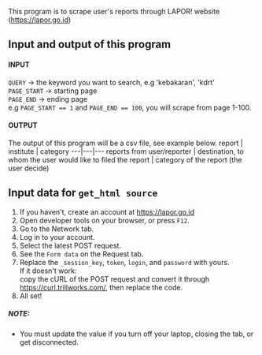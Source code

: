 This program is to scrape user's reports through LAPOR! website (https://lapor.go.id)

##  Input and output of this program
#### INPUT
`QUERY` -> the keyword you want to search, e.g 'kebakaran', 'kdrt'
<br> `PAGE_START` -> starting page
<br> `PAGE_END` -> ending page
<br> e.g `PAGE_START == 1` and `PAGE_END == 100`, you will scrape from page 1-100.
#### OUTPUT
The output of this program will be a csv file, see example below.
report | institute | category
---|---|---
reports from user/reporter | destination, to whom the user would like to filed the report | category of the report (the user decide)


## Input data for `get_html source`
1. If you haven't, create an account at https://lapor.go.id
2. Open developer tools on your browser, or press `F12`.
3. Go to the Network tab.
4. Log in to your account.
5. Select the latest POST request.
6. See the `Form data` on the Request tab.
7. Replace the `_session_key`, `token`, `login`, and `password` with yours.
   <br> If it doesn't work:
   <br> copy the cURL of the POST request and convert it through https://curl.trillworks.com/, then replace the code.
8. All set!

##### NOTE:
- You must update the value if you turn off your laptop, closing the tab, or get disconnected.
